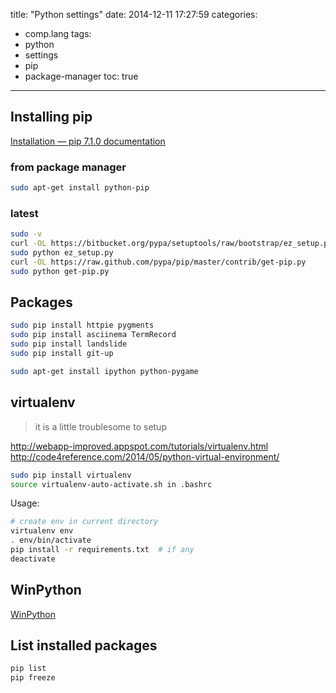 title: "Python settings"
date: 2014-12-11 17:27:59
categories:
- comp.lang
tags:
- python
- settings
- pip
- package-manager
toc: true
---

## Installing pip

[Installation — pip 7.1.0 documentation](https://pip.pypa.io/en/latest/installing.html)

### from package manager
```sh
sudo apt-get install python-pip
```

### latest
```sh
sudo -v
curl -OL https://bitbucket.org/pypa/setuptools/raw/bootstrap/ez_setup.py
sudo python ez_setup.py
curl -OL https://raw.github.com/pypa/pip/master/contrib/get-pip.py
sudo python get-pip.py
```

## Packages

```sh
sudo pip install httpie pygments
sudo pip install asciinema TermRecord
sudo pip install landslide
sudo pip install git-up
```

```sh
sudo apt-get install ipython python-pygame
```

## virtualenv

> it is a little troublesome to setup

http://webapp-improved.appspot.com/tutorials/virtualenv.html
http://code4reference.com/2014/05/python-virtual-environment/

```sh
sudo pip install virtualenv
source virtualenv-auto-activate.sh in .bashrc
```

Usage:

```sh
# create env in current directory
virtualenv env
. env/bin/activate
pip install -r requirements.txt  # if any
deactivate
```

## WinPython

[WinPython](http://winpython.github.io/)

## List installed packages

```sh
pip list
pip freeze
```

